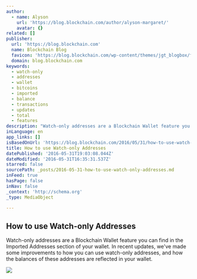 ```yaml
---
author:
  - name: Alyson
    url: 'https://blog.blockchain.com/author/alyson-margaret/'
    avatar: {}
related: []
publisher:
  url: 'https://blog.blockchain.com'
  name: Blockchain Blog
  favicon: 'https://blog.blockchain.com/wp-content/themes/jgt_blogbox/favicon.ico'
  domain: blog.blockchain.com
keywords:
  - watch-only
  - addresses
  - wallet
  - bitcoins
  - imported
  - balance
  - transactions
  - updates
  - total
  - features
description: "Watch-only addresses are a Blockchain Wallet feature you can find in the Imported Addresses section of your wallet. In recent updates, we've made some improvements to how you can use watch-only addresses, and how the balances of these addresses are reflected in your wallet."
inLanguage: en
app_links: []
isBasedOnUrl: 'https://blog.blockchain.com/2016/05/31/how-to-use-watch-only-addresses/'
title: How to use Watch-only Addresses
datePublished: '2016-05-31T19:03:08.044Z'
dateModified: '2016-05-31T16:35:31.537Z'
starred: false
sourcePath: _posts/2016-05-31-how-to-use-watch-only-addresses.md
inFeed: true
hasPage: false
inNav: false
_context: 'http://schema.org'
_type: MediaObject

---
```

<article style=""><h1>How to use Watch-only Addresses</h1><p>Watch-only addresses are a Blockchain Wallet feature you can find in the Imported Addresses section of your wallet. In recent updates, we've made some improvements to how you can use watch-only addresses, and how the balances of these addresses are reflected in your wallet.</p><img src="https://i0.wp.com/blog.blockchain.com/wp-content/uploads/2016/05/import-bitcoin-address.png?resize=720%2C297&amp;ssl=1" /></article>